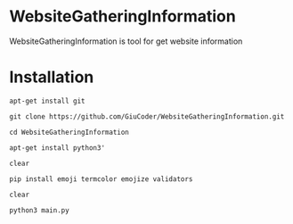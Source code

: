 # WebsiteGatheringInformation
WebsiteGatheringInformation is tool for get website information

# Installation

```
apt-get install git

git clone https://github.com/GiuCoder/WebsiteGatheringInformation.git

cd WebsiteGatheringInformation

apt-get install python3'

clear

pip install emoji termcolor emojize validators

clear

python3 main.py
```
